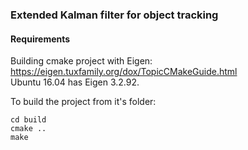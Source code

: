 ### Extended Kalman filter for object tracking  

#### Requirements  

Building cmake project with Eigen:  
https://eigen.tuxfamily.org/dox/TopicCMakeGuide.html  
Ubuntu 16.04 has Eigen 3.2.92.  

To build the project from it's folder:  
```
cd build
cmake ..
make
```  
